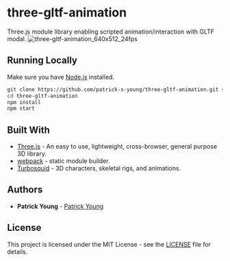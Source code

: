 # three-gltf-animation
Three.js module library enabling scripted animation/interaction with GLTF modal.
![three-gltf-animation_640x512_24fps](https://user-images.githubusercontent.com/42591798/222059278-ba36a4ad-53a7-40db-a76f-1ea1188558cf.gif)

## Running Locally

Make sure you have [Node.js](http://nodejs.org/) installed.

```sh
git clone https://github.com/patrick-s-young/three-gltf-animation.git # or clone your own fork
cd three-gltf-animation
npm install
npm start
```

## Built With

* [Three.js](https://www.npmjs.com/package/three) - An easy to use, lightweight, cross-browser, general purpose 3D library.
* [webpack](https://webpack.js.org/) - static module builder.
* [Turbosquid](https://www.turbosquid.com/3d-models/platform-animations-3d-model-1258856) - 3D characters, skeletal rigs, and animations.

## Authors

* **Patrick Young** - [Patrick Young](https://github.com/patrick-s-young)

## License

This project is licensed under the MIT License - see the [LICENSE](LICENSE) file for details.
